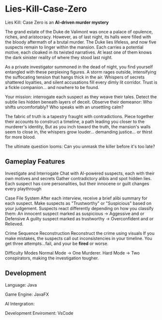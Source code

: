 # Lies-Kill-Case-Zero
Lies Kill: Case Zero is an **AI-driven murder mystery**

  The grand estate of the Duke de Valimont was once a palace of opulence, riches, and aristocracy. However, as of last night,
  its halls were filled with the bloody aftermath of a brutal murder. The Duke lies lifeless, and now five suspects remain to linger within the mansion.
  Each carries a potential motive, each cloaked in its twisted narratives. At least one of them knows the dark sinister reality of where they stood last night.

  As a private investigator summoned in the dead of night, you find yourself entangled with these perplexing figures. A storm rages outside, intensifying the suffocating tension that hangs thick in the air.
  Whispers of secrets shattered loyalties, and silent accusations fill every dimly lit corridor.
  Trust is a fickle companion... and nowhere to be found.

  Your mission: interrogate each suspect as they weave their tales. Detect the subtle lies hidden beneath layers of deceit. Observe their demeanor:
  Who shifts uncomfortably? Who speaks with an unsettling calm?

  The fabric of truth is a tapestry fraught with contradictions. Piece together their accounts to construct a timeline, a path leading you closer to the murderer's identity,
  But as you inch toward the truth, the mansion's walls seem to close in, the whispers grow louder... demanding justice... or thirst for more blood.

  The ultimate question looms: Can you unmask the killer before it's too late?

##  Gameplay Features
   Investigate and Interrogate
            Chat with AI-powered suspects, each with their own motives and secrets
            Gather contradictory alibis and spot hidden lies.
            Each suspect has core personalities, but their innocene or guilt changes every playthrough
        
   Case File System
            After each interview, receive a brief alibi summary for each suspect.
            Make suspects as "Trustworthy" or "Suspicious" based on your judgement.
            Suspects react differently depending on how you classify them:
                An innocent suspect marked as suspicious -> Aggessive and or Defensive
                A guilty suspect marked as trustworthy -> Overconfident and or Relieved.
        
   Crime Sequence Reconstruction
            Reconstruct the crime using visuals
            If you make mistakes, the suspects call out inconsistencies in your timeline.
            You get three attempts...fail, and your be **fired** or worse.
        
   Difficulty Modes
            Normal Mode -> One Murderer.
            Hard Mode -> Two conspirators, making the investigation tougher.

##  Development
  Language: Java
      
  Game Engine: JavaFX
  
  AI Intergration:
  
  Development Enviroment: VsCode

